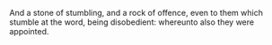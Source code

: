 And a stone of stumbling, and a rock of offence, even to them which stumble at the word, being disobedient: whereunto also they were appointed.
